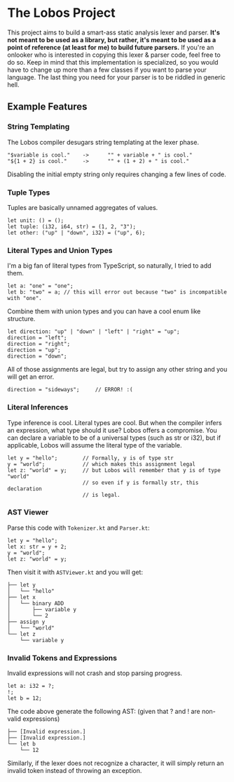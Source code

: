 # The Lobos Project
This project aims to build a smart-ass static analysis lexer and parser.
**It's not meant to be used as a library, but rather, it's meant to be used
as a point of reference (at least for me) to build future parsers.**
If you're an onlooker who is interested in copying this lexer & parser code,
feel free to do so. Keep in mind that this implementation is specialized, so 
you would have to change up more than a few classes if you want to parse your
language. The last thing you need for your parser is to be riddled in generic
hell.

## Example Features

### String Templating
The Lobos compiler desugars string templating at the lexer phase.
```
"$variable is cool."    ->      "" + variable + " is cool."
"${1 + 2} is cool."     ->      "" + (1 + 2) + " is cool."
```
Disabling the initial empty string only requires changing a few lines of code.

### Tuple Types
Tuples are basically unnamed aggregates of values.
```
let unit: () = ();
let tuple: (i32, i64, str) = (1, 2, "3");
let other: ("up" | "down", i32) = ("up", 6);
```

### Literal Types and Union Types
I'm a big fan of literal types from TypeScript, so naturally, I tried to add them.
``` 
let a: "one" = "one";
let b: "two" = a; // this will error out because "two" is incompatible with "one".
```
Combine them with union types and you can have a cool enum like structure.
```
let direction: "up" | "down" | "left" | "right" = "up";
direction = "left";
direction = "right";
direction = "up";
direction = "down";
```
All of those assignments are legal, but try to assign any other string 
and you will get an error.
```
direction = "sideways";     // ERROR! :(
```

### Literal Inferences
Type inference is cool. Literal types are cool. But when the compiler infers
an expression, what type should it use? Lobos offers a compromise. You can
declare a variable to be of a universal types (such as str or i32), but if applicable,
Lobos will assume the literal type of the variable.
```
let y = "hello";        // Formally, y is of type str
y = "world";            // which makes this assignment legal     
let z: "world" = y;     // but Lobos will remember that y is of type "world"
                        // so even if y is formally str, this declaration
                        // is legal.
```

### AST Viewer
Parse this code with `Tokenizer.kt` and `Parser.kt`:
```
let y = "hello";
let x: str = y + 2;
y = "world";
let z: "world" = y;
```
Then visit it with `ASTViewer.kt` and you will get:
```
├── let y
│   └── "hello"
├── let x
│   └── binary ADD
│       ├── variable y
│       └── 2
├── assign y
│   └── "world"
└── let z
    └── variable y
```

### Invalid Tokens and Expressions
Invalid expressions will not crash and stop parsing progress.
```
let a: i32 = ?;
!;
let b = 12;
```
The code above generate the following AST: (given that ? and ! are non-valid expressions)
```
├── [Invalid expression.]
├── [Invalid expression.]
└── let b
    └── 12
```
Similarly, if the lexer does not recognize a character, it will simply return
an invalid token instead of throwing an exception.